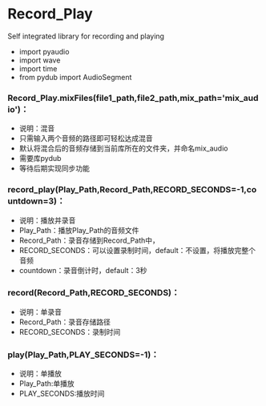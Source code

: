 # Record_Play
Self integrated library for recording and playing

- import pyaudio
- import wave
- import time
- from pydub import AudioSegment

### Record\_Play.mixFiles(file1\_path,file2\_path,mix\_path='mix\_audio')： ###

- 说明：混音
- 只需输入两个音频的路径即可轻松达成混音
- 默认将混合后的音频存储到当前库所在的文件夹，并命名mix_audio
- 需要库pydub
- 等待后期实现同步功能

### record\_play(Play\_Path,Record_Path,RECORD\_SECONDS=-1,countdown=3)： ###

- 说明：播放并录音
- Play_Path：播放Play_Path的音频文件
- Record_Path：录音存储到Record_Path中，
- RECORD_SECONDS：可以设置录制时间，default：不设置，将播放完整个音频
- countdown：录音倒计时，default：3秒

### record(Record\_Path,RECORD\_SECONDS)： ###

- 说明：单录音
- Record_Path：录音存储路径
- RECORD_SECONDS：录制时间

### play(Play\_Path,PLAY\_SECONDS=-1)： ###

- 说明：单播放
- Play_Path:单播放
- PLAY_SECONDS:播放时间
